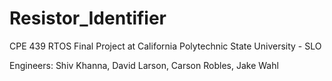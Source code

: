 # Resistor_Identifier
CPE 439 RTOS Final Project at California Polytechnic State University - SLO

Engineers:
Shiv Khanna, David Larson, Carson Robles, Jake Wahl
